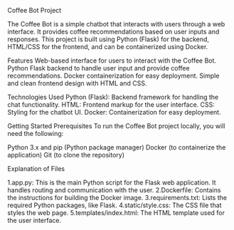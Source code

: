 Coffee Bot Project

The Coffee Bot is a simple chatbot that interacts with users through a web interface. It provides coffee recommendations based on user inputs and responses. This project is built using Python (Flask) for the backend, HTML/CSS for the frontend, and can be containerized using Docker.

Features
  Web-based interface for users to interact with the Coffee Bot.
  Python Flask backend to handle user input and provide coffee recommendations.
  Docker containerization for easy deployment.
  Simple and clean frontend design with HTML and CSS.

Technologies Used
  Python (Flask): Backend framework for handling the chat functionality.
  HTML: Frontend markup for the user interface.
  CSS: Styling for the chatbot UI.
  Docker: Containerization for easy deployment.

Getting Started
Prerequisites
To run the Coffee Bot project locally, you will need the following:

  Python 3.x and pip (Python package manager)
  Docker (to containerize the application)
  Git (to clone the repository)

Explanation of Files

1.app.py:
          This is the main Python script for the Flask web application. It handles routing and communication with the user.
2.Dockerfile:
          Contains the instructions for building the Docker image.
3.requirements.txt:
          Lists the required Python packages, like Flask.
4.static/style.css:
          The CSS file that styles the web page.
5.templates/index.html:
          The HTML template used for the user interface.
          
